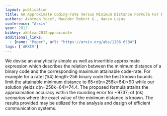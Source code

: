 ```yaml
---
layout: publication
title: An Approximate Coding-rate Versus Minimum Distance Formula For Binary Codes
authors: Akhtman Yosef, Maunder Robert G., Hanzo Lajos
conference: "Arxiv"
year: 2012
bibkey: akhtman2012approximate
additional_links:
  - {name: "Paper", url: "https://arxiv.org/abs/1206.6584"}
tags: ['ARXIV']
---
```

We devise an analytically simple as well as invertible approximate expression which describes the relation between the minimum distance of a binary code and the corresponding maximum attainable code-rate. For example for a rate-(1/4) length-256 binary code the best known bounds limit the attainable minimum distance to 65<d(n=256k=64)<90 while our solution yields d(n=256k=64)=74.4. The proposed formula attains the approximation accuracy within the rounding error for ~9737; of (nk) scenarios where the exact value of the minimum distance is known. The results provided may be utilized for the analysis and design of efficient communication systems.
